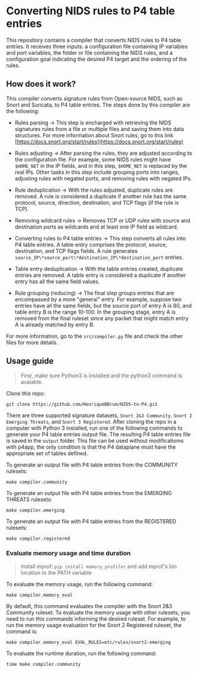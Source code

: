 # Converting NIDS rules to P4 table entries

This repository contains a compiler that converts NIDS rules to P4 table entries. It receives three inputs: a configuration file containing IP variables and port variables, the folder or file containing the NIDS rules, and a configuration goal indicating the desired P4 target and the ordering of the rules. 

## How does it work?

This compiler converts signature rules from Open-source NIDS, such as Snort and Suricata, to P4 table entries. The steps done by this compiler are the following:

- Rules parsing &rarr; This step is encharged with retrieving the NIDS signatures rules from a file or multiple files and saving them into data structures. For more information about Snort rules, go to this link [https://docs.snort.org/start/rules](https://docs.snort.org/start/rules)

- Rules adjusting &rarr; After parsing the rules, they are adjusted according to the configuration file. For example, some NIDS rules might have `$HOME_NET` in the IP fields, and in this step, `$HOME_NET` is replaced by the real IPs. Other tasks in this step include grouping ports into ranges, adjusting rules with negated ports, and removing rules with negated IPs.

- Rule deduplication &rarr; With the rules adjusted, duplicate rules are removed. A rule is considered a duplicate if another rule has the same protocol, source, direction, destination, and TCP flags (if the rule is TCP).

- Removing wildcard rules &rarr; Removes TCP or UDP rules with source and destination ports as wildcards and at least one IP field as wildcard.

- Converting rules to P4 table entries &rarr; This step converts all rules into P4 table entries. A table entry comprises the protocol, source, destination, and TCP flags fields. A rule generates `source_IP\*source_port\*destination_IP\*destination_port` entries.

- Table entry deduplication &rarr; With the table entries created, duplicate entries are removed. A table entry is considered a duplicate if another entry has all the same field values.

- Rule grouping (reducing) &rarr; The final step groups entries that are encompassed by a more "general" entry. For example, suppose two entries have all the same fields, but the source port of entry A is 80, and table entry B is the range 10-100. In the grouping stage, entry A is removed from the final ruleset since any packet that might match entry A is already matched by entry B.

For more information, go to the `src/compiler.py` file and check the other files for more details.

## Usage guide

> First, make sure Python3 is installed and the python3 command is avaiable.


Clone this repo:

```
git clone https://github.com/HenriqueBBrum/NIDS-to-P4.git
```

There are three supported signature datasets, `Snort 2&3 Community`, `Snort 2 Emerging Threats`, and `Snort 3 Registered`. After cloning the repo in a computer with Python 3 installed, run one of the following commands to generate your P4 table entries output file. The resulting P4 table entries file is saved in the `output` folder. This file can be used without modificatioms with p4app, the only condition is that the P4 dataplane must have the appropriate set of tables defined.


To generate an output file with P4 table entries from the COMMUNITY rulesets:

```
make compiler.community
```
To generate an output file with P4 table entries from the EMERGING THREATS rulesets:

```
make compiler.emerging
```

To generate an output file with P4 table entries from the REGISTERED rulesets:

```
make compiler.registered
```


### Evaluate memory usage and time duration

> Install mprof: ```pip install memory_profiler``` and add mprof's bin location to the PATH variable 

To evaluate the memory usage, run the following command:

```
make compiler.memory_eval
```

By default, this command evaluates the compiler with the Snort 2&3 Community ruleset. To evaluate the memory usage with other rulesets, you need to run this commands informing the desired ruleset. For example, to run the memory usage evaluation for the Snort 2 Registered ruleset, the command is:

```
make compiler.memory_eval EVAL_RULES=etc/rules/snort2-emerging
```

To evaluate the runtime duration, run the following command:

```
time make compiler.community
```
